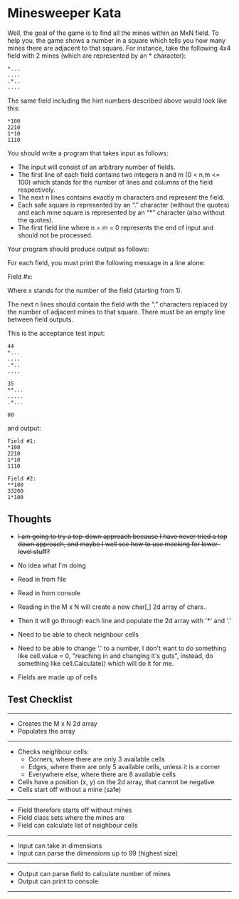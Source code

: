 # Minesweeper Kata

Well, the goal of the game is to find all the mines within an MxN field. To help you, the game shows a number in a square which tells you how many mines there are adjacent to that square. For instance, take the following 4x4 field with 2 mines (which are represented by an * character):

~~~
*... 
.... 
.*.. 
....
~~~

The same field including the hint numbers described above would look like this:

~~~
*100 
2210 
1*10 
1110
~~~

You should write a program that takes input as follows:

* The input will consist of an arbitrary number of fields.   
* The first line of each field contains two integers n and m (0 < n,m <= 100) which stands for the number of lines and columns of the field respectively.   
* The next n lines contains exactly m characters and represent the field.  
* Each safe square is represented by an “.” character (without the quotes) and each mine square is represented by an “*” character (also without the quotes).  
* The first field line where n = m = 0 represents the end of input and should not be processed.  

Your program should produce output as follows: 

For each field, you must print the following message in a line alone:  

Field #x:

Where x stands for the number of the field (starting from 1). 

The next n lines should contain the field with the “.” characters replaced by the number of adjacent mines to that square. There must be an empty line between field outputs.

This is the acceptance test input:

~~~
44 
*... 
.... 
.*.. 
....
~~~

~~~
35 
**... 
..... 
.*...
~~~

~~~
00
~~~

and output:

~~~
Field #1: 
*100 
2210 
1*10 
1110
~~~

~~~
Field #2: 
**100 
33200 
1*100
~~~

## Thoughts

* <s>I am going to try a top-down approach because I have never tried a top down approach, and maybe I well see how to use mocking for lower-level stuff?</s>
* No idea what I'm doing

* Read in from file
* Read in from console
* Reading in the M x N will create a new char[,] 2d array of chars..
* Then it will go through each line and populate the 2d array with '*' and '.'
* Need to be able to check neighbour cells
* Need to be able to change '.' to a number, I don't want to do something like cell.value = 0, "reaching in and changing it's guts", instead, do something like cell.Calculate() which will do it for me.
* Fields are made up of cells

## Test Checklist
------------------------------

* Creates the M x N 2d array
* Populates the array
------------------------------

* Checks neighbour cells:
    * Corners, where there are only 3 available cells
    * Edges, where there are only 5 available cells, unless it is a corner
    * Everywhere else, where there are 8 available cells
* Cells have a position (x, y) on the 2d array, that cannot be negative
* Cells start off without a mine (safe)
--------------------------------

* Field therefore starts off without mines
* Field class sets where the mines are
* Field can calculate list of neighbour cells
--------------------------------

* Input can take in dimensions
* Input can parse the dimensions up to 99 (highest size)
--------------------------------

* Output can parse field to calculate number of mines
* Output can print to console
--------------------------------